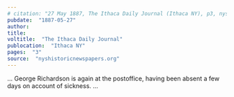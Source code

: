 ```yaml
---
# citation: "27 May 1887, The Ithaca Daily Journal (Ithaca NY), p3, nyshistoricnewspapers.org"
pubdate:  "1887-05-27"
author: 
title: 
voltitle:  "The Ithaca Daily Journal"
publocation:  "Ithaca NY"
pages:  "3"
source:  "nyshistoricnewspapers.org"
---
```


...
George Richardson is again at the postoffice, having been absent a few days on account of sickness. 
...
